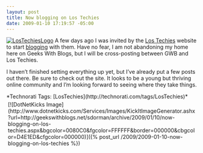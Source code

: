 ```yaml
---
layout: post
title: Now blogging on Los Techies
date: 2009-01-10 17:19:57 -05:00
---
```


[![LosTechiesLogo](http://gwb.blob.core.windows.net/sdorman/WindowsLiveWriter/4a17b438d819_D986/LosTechiesLogo_thumb.png "LosTechiesLogo")](http://gwb.blob.core.windows.net/sdorman/WindowsLiveWriter/4a17b438d819_D986/LosTechiesLogo_2.png) A few days ago I was invited by the [Los Techies](http://www.lostechies.com/) website to start [blogging](scottdorman.github.io) with them. Have no fear, I am not abandoning my home here on Geeks With Blogs, but I will be cross-posting between GWB and Los Techies.

I haven’t finished setting everything up yet, but I’ve already put a few posts out there. Be sure to check out the site. It looks to be a young but thriving online community and I’m looking forward to seeing where they take things.
  <div style="padding-bottom: 0px; margin: 0px; padding-left: 0px; padding-right: 0px; display: inline; float: none; padding-top: 0px" id="scid:0767317B-992E-4b12-91E0-4F059A8CECA8:cf87fd19-82cf-4028-b40f-fa3c57929919" class="wlWriterSmartContent">*Technorati Tags: [LosTechies](http://technorati.com/tags/LosTechies)*</div><div class="wlWriterHeaderFooter" style="text-align:left; margin:0px; padding:4px 4px 4px 4px;">[![DotNetKicks Image](http://www.dotnetkicks.com/Services/Images/KickItImageGenerator.ashx?url=http://geekswithblogs.net/sdorman/archive/2009/01/10/now-blogging-on-los-techies.aspx&bgcolor=0080C0&fgcolor=FFFFFF&border=000000&cbgcolor=D4E1ED&cfgcolor=000000)]({% post_url /2009/2009-01-10-now-blogging-on-los-techies %})</div>
